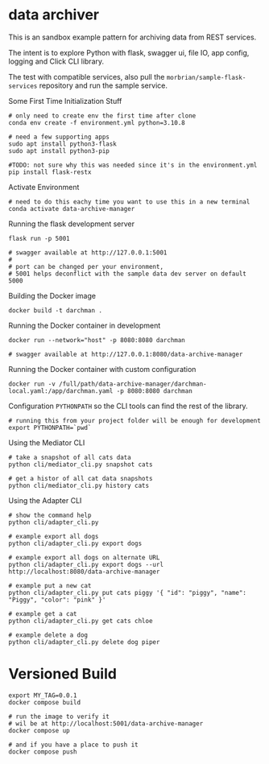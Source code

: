 # data archiver

This is an sandbox example pattern for archiving data from REST services.

The intent is to explore Python with flask, swagger ui, file IO, app config, logging and Click CLI library.

The test with compatible services, also pull the 
`morbrian/sample-flask-services` repository and run the sample service.

Some First Time Initialization Stuff

```
# only need to create env the first time after clone
conda env create -f environment.yml python=3.10.8

# need a few supporting apps
sudo apt install python3-flask
sudo apt install python3-pip

#TODO: not sure why this was needed since it's in the environment.yml
pip install flask-restx
```

Activate Environment

```
# need to do this eachy time you want to use this in a new terminal
conda activate data-archive-manager
```

Running the flask development server

```
flask run -p 5001

# swagger available at http://127.0.0.1:5001
#
# port can be changed per your environment, 
# 5001 helps deconflict with the sample data dev server on default 5000
```

Building the Docker image

```
docker build -t darchman .
```

Running the Docker container in development

```
docker run --network="host" -p 8080:8080 darchman

# swagger available at http://127.0.0.1:8080/data-archive-manager
```

Running the Docker container with custom configuration

```
docker run -v /full/path/data-archive-manager/darchman-local.yaml:/app/darchman.yaml -p 8080:8080 darchman
```

Configuration `PYTHONPATH` so the CLI tools can find the rest of the library.

```
# running this from your project folder will be enough for development
export PYTHONPATH=`pwd`
```

Using the Mediator CLI

```
# take a snapshot of all cats data
python cli/mediator_cli.py snapshot cats

# get a histor of all cat data snapshots
python cli/mediator_cli.py history cats
```

Using the Adapter CLI

```
# show the command help
python cli/adapter_cli.py

# example export all dogs
python cli/adapter_cli.py export dogs

# example export all dogs on alternate URL
python cli/adapter_cli.py export dogs --url http://localhost:8080/data-archive-manager

# example put a new cat
python cli/adapter_cli.py put cats piggy '{ "id": "piggy", "name": "Piggy", "color": "pink" }'

# example get a cat
python cli/adapter_cli.py get cats chloe

# example delete a dog
python cli/adapter_cli.py delete dog piper
```

# Versioned Build

```
export MY_TAG=0.0.1
docker compose build

# run the image to verify it
# wil be at http://localhost:5001/data-archive-manager
docker compose up

# and if you have a place to push it
docker compose push
```